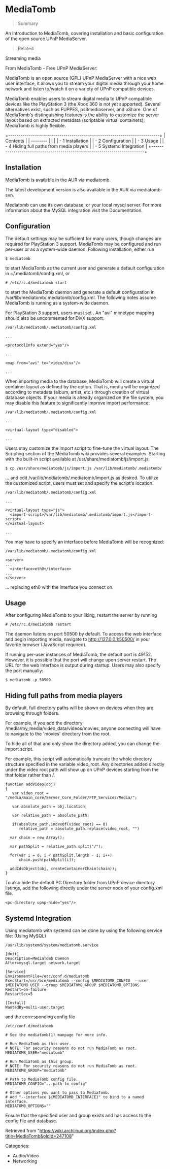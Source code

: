 MediaTomb
=========

> Summary

An introduction to MediaTomb, covering installation and basic
configuration of the open source UPnP MediaServer.

> Related

Streaming media

From MediaTomb - Free UPnP MediaServer:

MediaTomb is an open source (GPL) UPnP MediaServer with a nice web user
interface, it allows you to stream your digital media through your home
network and listen to/watch it on a variety of UPnP compatible devices.

MediaTomb enables users to stream digital media to UPnP compatible
devices like the PlayStation 3 (the Xbox 360 is not yet supported).
Several alternatives exist, such as FUPPES, ps3mediaserver, and uShare.
One of MediaTomb's distinguishing features is the ability to customize
the server layout based on extracted metadata (scriptable virtual
containers); MediaTomb is highly flexible.

+--------------------------------------------------------------------------+
| Contents                                                                 |
| --------                                                                 |
|                                                                          |
| -   1 Installation                                                       |
| -   2 Configuration                                                      |
| -   3 Usage                                                              |
| -   4 Hiding full paths from media players                               |
| -   5 Systemd Integration                                                |
+--------------------------------------------------------------------------+

Installation
------------

MediaTomb is available in the AUR via mediatomb.

The latest development version is also available in the AUR via
mediatomb-svn.

Mediatomb can use its own database, or your local mysql server. For more
information about the MySQL integration visit the Documentation.

Configuration
-------------

The default settings may be sufficient for many users, though changes
are required for PlayStation 3 support. MediaTomb may be configured and
run per-user or as a system-wide daemon. Following installation, either
run

    $ mediatomb

to start MediaTomb as the current user and generate a default
configuration in ~/.mediatomb/config.xml, or

    # /etc/rc.d/mediatomb start

to start the MediaTomb daemon and generate a default configuration in
/var/lib/mediatomb/.mediatomb/config.xml. The following notes assume
MediaTomb is running as a system-wide daemon.

For PlayStation 3 support, users must set <protocolInfo extend="yes"/>.
An "avi" mimetype mapping should also be uncommented for DivX support.

    /var/lib/mediatomb/.mediatomb/config.xml

    ...

    <protocolInfo extend="yes"/>

    ...

    <map from="avi" to="video/divx"/>

    ...

When importing media to the database, MediaTomb will create a virtual
container layout as defined by the <virtual-layout type="..."> option.
That is, media will be organized according to metadata (album, artist,
etc.) through creation of virtual database objects. If your media is
already organized on the file system, you may disable this feature to
significantly improve import performance:

    /var/lib/mediatomb/.mediatomb/config.xml

    ...

    <virtual-layout type="disabled">

    ...

Users may customize the import script to fine-tune the virtual layout.
The Scripting section of the MediaTomb wiki provides several examples.
Starting with the built-in script available at
/usr/share/mediatomb/js/import.js:

    $ cp /usr/share/mediatomb/js/import.js /var/lib/mediatomb/.mediatomb/

... and edit /var/lib/mediatomb/.mediatomb/import.js as desired. To
utilize the customized script, users must set <virtual-layout type="js">
and specify the script's location.

    /var/lib/mediatomb/.mediatomb/config.xml

    ...

    <virtual-layout type="js">
      <import-script>/var/lib/mediatomb/.mediatomb/import.js</import-script>
    </virtual-layout>

    ...

You may have to specify an interface before MediaTomb will be
recognized:

    /var/lib/mediatomb/.mediatomb/config.xml

    <server>
    ...
      <interface>eth0</interface>
    ...
    </server>

... replacing eth0 with the interface you connect on.

Usage
-----

After configuring MediaTomb to your liking, restart the server by
running

    # /etc/rc.d/mediatomb restart

The daemon listens on port 50500 by default. To access the web interface
and begin importing media, navigate to http://127.0.0.1:50500/ in your
favorite browser (JavaScript required).

If running per-user instances of MediaTomb, the default port is 49152.
However, it is possible that the port will change upon server restart.
The URL for the web interface is output during startup. Users may also
specify the port manually:

    $ mediatomb -p 50500

Hiding full paths from media players
------------------------------------

By default, full directory paths will be shown on devices when they are
browsing through folders.

For example, if you add the directory
/media/my_media/video_data/videos/movies, anyone connecting will have to
navigate to the 'movies' directory from the root.

To hide all of that and only show the directory added, you can change
the import script.

For example, this script will automatically truncate the whole directory
structure specified in the variable video_root. Any directories added
directly under the video root path will show up on UPnP devices starting
from the that folder rather than /.

    function addVideo(obj)
    {
       var video_root = "/media/main_core/Server_Core_Folder/FTP_Services/Media/";

       var absolute_path = obj.location;

       var relative_path = absolute_path;

       if(absolute_path.indexOf(video_root) == 0)
          relative_path = absolute_path.replace(video_root, "")

      var chain = new Array();

      var pathSplit = relative_path.split("/");

      for(var i = 0; i < pathSplit.length - 1; i++) 
          chain.push(pathSplit[i]);

      addCdsObject(obj, createContainerChain(chain));
    }

To also hide the default PC Directory folder from UPnP device directory
listings, add the following directly under the server node of your
config.xml file.

    <pc-directory upnp-hide="yes"/>

Systemd Integration
-------------------

Using mediatomb with systemd can be done by using the following service
file: (Using MySQL)

    /usr/lib/systemd/system/mediatomb.service 

    [Unit]
    Description=MediaTomb Daemon
    After=mysql.target network.target

    [Service]
    EnvironmentFile=/etc/conf.d/mediatomb
    ExecStart=/usr/bin/mediatomb --config $MEDIATOMB_CONFIG  --user $MEDIATOMB_USER --group $MEDIATOMB_GROUP $MEDIATOMB_OPTIONS
    Restart=on-failure
    RestartSec=5

    [Install]
    WantedBy=multi-user.target

and the corresponding config file

    /etc/conf.d/mediatomb

    # See the mediatomb(1) manpage for more info.

    # Run MediaTomb as this user.
    # NOTE: For security reasons do not run MediaTomb as root.
    MEDIATOMB_USER="mediatomb"

    # Run MediaTomb as this group.
    # NOTE: For security reasons do not run MediaTomb as root.
    MEDIATOMB_GROUP="mediatomb"

    # Path to MediaTomb config file.
    MEDIATOMB_CONFIG="...path to config"

    # Other options you want to pass to MediaTomb.
    # Add "--interface ${MEDIATOMB_INTERFACE}" to bind to a named interface.
    MEDIATOMB_OPTIONS=""

Ensure that the specified user and group exists and has access to the
config file and database.

Retrieved from
"https://wiki.archlinux.org/index.php?title=MediaTomb&oldid=247108"

Categories:

-   Audio/Video
-   Networking
